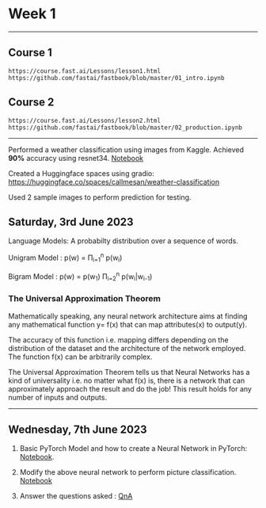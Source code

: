 # Week 1
---
## Course 1
    https://course.fast.ai/Lessons/lesson1.html
    https://github.com/fastai/fastbook/blob/master/01_intro.ipynb

## Course 2
    https://course.fast.ai/Lessons/lesson2.html
    https://github.com/fastai/fastbook/blob/master/02_production.ipynb

---


Performed a weather classification using images from Kaggle. Achieved **90%** accuracy using resnet34. [Notebook](./weather-data-classification/weather-classification-kaggle-dataset.ipynb)

Created a Huggingface spaces using gradio: https://huggingface.co/spaces/callmesan/weather-classification

Used 2 sample images to perform prediction for testing.


## Saturday, 3rd June 2023

Language Models: A probabilty distribution over a sequence of words.

Unigram Model : p(w) = Π<sub>i=1</sub><sup>n</sup> p(w<sub>i</sub>)

Bigram Model : p(w) = p(w<sub>1</sub>) Π<sub>i=2</sub><sup>n</sup> p(w<sub>i</sub>|w<sub>i-1</sub>)

### The Universal Approximation Theorem

Mathematically speaking, any neural network architecture aims at finding any mathematical function y= f(x) that can map attributes(x) to output(y). 

The accuracy of this function i.e. mapping differs depending on the distribution of the dataset and the architecture of the network employed. The function f(x) can be arbitrarily complex.

The Universal Approximation Theorem tells us that Neural Networks has a kind of universality i.e. no matter what f(x) is, there is a network that can approximately approach the result and do the job! This result holds for any number of inputs and outputs.

___

## Wednesday, 7th June 2023

1. Basic PyTorch Model and how to create a Neural Network in PyTorch: 
[Notebook](./simplePytorchNeuralNet.ipynb).

2. Modify the above neural network to perform picture classification. [Notebook](./simplepytorchmodel.ipynb)

3. Answer the questions asked : [QnA](question-answers.md)